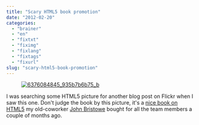 ```yaml
---
title: "Scary HTML5 book promotion"
date: "2012-02-20"
categories: 
  - "brainer"
  - "en"
  - "fixtxt"
  - "fiximg"
  - "fixlang"
  - "fixtags"
  - "fixurl"
slug: "scary-html5-book-promotion"
---
```


<figure>

[](http://fred.dev/content/uploads/2012/02/6376084845_935b7b6b75_b.jpg)

<figcaption>

[![](images/6376084845_935b7b6b75_b.jpg "6376084845_935b7b6b75_b")](http://fred.dev/content/uploads/2012/02/6376084845_935b7b6b75_b.jpg)

</figcaption>

</figure>

I was searching some HTML5 picture for another blog post on Flickr when I saw this one. Don't judge the book by this picture, it's a [nice book on HTML5](https://www.amazon.ca/gp/product/0321784421/ref=as_li_ss_tl?ie=UTF8&tag=outofcomzon-20&linkCode=as2&camp=15121&creative=390961&creativeASIN=0321784421) my old-coworker [John Bristowe](https://bristowe.com/) bought for all the team members a couple of months ago.
